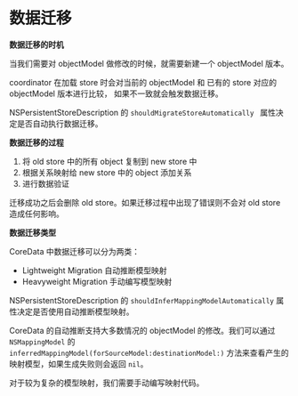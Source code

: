 # 数据迁移

**数据迁移的时机**

当我们需要对 objectModel 做修改的时候，就需要新建一个 objectModel 版本。

coordinator 在加载 store 时会对当前的 objectModel 和 已有的 store 对应的 objectModel 版本进行比较， 如果不一致就会触发数据迁移。

NSPersistentStoreDescription 的 `shouldMigrateStoreAutomatically ` 属性决定是否自动执行数据迁移。

**数据迁移的过程**

1. 将 old store 中的所有 object 复制到 new store 中
2. 根据关系映射给 new store 中的 object 添加关系
3. 进行数据验证

迁移成功之后会删除 old store。如果迁移过程中出现了错误则不会对 old store 造成任何影响。

**数据迁移类型**

CoreData 中数据迁移可以分为两类：

- Lightweight Migration 自动推断模型映射
- Heavyweight Migration 手动编写模型映射

NSPersistentStoreDescription 的 `shouldInferMappingModelAutomatically` 属性决定是否使用自动推断模型映射。

CoreData 的自动推断支持大多数情况的 objectModel 的修改。我们可以通过 `NSMappingModel` 的 `inferredMappingModel(forSourceModel:destinationModel:)` 方法来查看产生的映射模型，如果生成失败则会返回 `nil`。

对于较为复杂的模型映射，我们需要手动编写映射代码。





